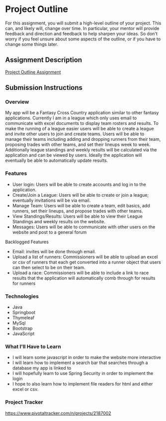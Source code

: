 # Project Outline
For this assignment, you will submit a high-level outline of your project. This can, and likely will, change over time. In particular, your mentor will provide feedback and direction and feedback to help sharpen your ideas. So don't worry if you feel unsure about some aspects of the outline, or if you have to change some things later.

## Assignment Description
[Project Outline Assignment](https://education.launchcode.org/liftoff/assignments/project-outline/)

## Submission Instructions

### Overview
My app will be a Fantasy Cross Country application similar to other fantasy applications. Currently I am in a league which only uses email to communicate with excel documents to display team rosters and results. To make the running of a league easier users will be able to create a league and invite other users to join and create teams. Users will be able to manage their teams including adding and dropping runners from their team, proposing trades with other teams, and set their lineups week to week. Additionally league standings and weekly results will be calculated via the application and can be viewed by users. Ideally the application will eventually be able to automatically update results.

### Features

*	User login: Users will be able to create accounts and log in to the application. 
*	Create/Join a League: Users will be able to create or join a league; eventually invitations will be via email.
*	Manage Team: Users will be able to create a team, edit basics, add runners, set their lineups, and propose trades with other teams.
*	View Standings/Results: Users will be able to view their League Standings and weekly results on the website.
*	Messages: Users will be able to communicate with other users on the website and post to a general forum

Backlogged Features
* Email: invites will be done through email. 
* Upload a list of runners: Commissioners will be able to upload an excel or csv of runners that each get converted into a runner object that users can then select to be on their team.
* Upload a race: Commissioners will be able to include a link to race results that the application will automatically comb through for results for runners



### Technologies

*	Java
*	Springboot
*	Thymeleaf
*	MySql
*	Bootstrap
*	JavaScript



### What I'll Have to Learn

* I will learn some javascript in order to make the website more interactive
* I will learn how to implement a search bar that searches through a database my app is linked to
* I will hopefully learn to use Spring Security in order to implement the login
* I hope to also learn how to implement file readers for html and either excel or csv.



### Project Tracker

https://www.pivotaltracker.com/n/projects/2187002
